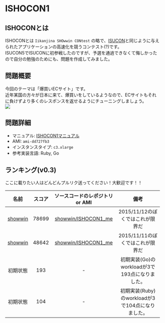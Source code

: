 # ISHOCON1
## ISHOCONとは
ISHOCONとは `Iikanjina SHOwwin CONtest` の略で、[ISUCON](http://isucon.net/)と同じように与えられたアプリケーションの高速化を競うコンテスト(?)です。  
ISUCON5でISUCONに初参戦したのですが、予選を通過できなくて悔しかったので自分の勉強のためにも、問題を作成してみました。  

## 問題概要
今回のテーマは「爆買いECサイト」です。  
近年某国の方々が日本に来て、爆買いをしているようなので、ECサイトもそれに負けずより多くのレスポンスを返せるようにチューニングしましょう。  
![](https://raw.githubusercontent.com/showwin/ISHOCON1/master/doc/images/top.png)

## 問題詳細
* マニュアル: [ISHOCON1マニュアル](https://github.com/showwin/ISHOCON1/blob/master/doc/manual.md)
* AMI: `ami-dd727fb3`
* インスタンスタイプ: `c3.xlarge`
* 参考実装言語: Ruby, Go

## ランキング(v0.3)
ここに載りたい人はどんどんプルリク送ってください！大歓迎です！！

|名前|スコア|ソースコードのレポジトリ or AMI|備考|
|:--:|:--:|:--:|:--:|
|[showwin](https://twitter.com/showwin)|78699|[showwin/ISHOCON1_me](https://github.com/showwin/ISHOCON1_me/tree/dc7273d6cfdc90edb43d9490e7538ec63f06a99e)|2015/11/12のぼくではこれが限界だ|
|[showwin](https://twitter.com/showwin)|48642|[showwin/ISHOCON1_me](https://github.com/showwin/ISHOCON1_me/tree/c04b20faee30a5aeb315c33bee6ad8b4c7d87ce7)|2015/11/11のぼくではこれが限界だ|
|初期状態|193|-|初期実装(Go)のworkloadが3で193点になりました。|
|初期状態|104|-|初期実装(Ruby)のworkloadが3で104点になりました。|
